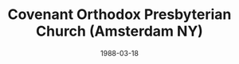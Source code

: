 ---
date: &id001 1988-03-18
end_date: null
location:
  address: 9 Trinity Place
  city: Amsterdam
  state: NY
minister:
- end: 1985-01-01
  name: John J. Johnson
  start: 1981-01-01
  type: Evangelist
- end: 2001-01-01
  name: David Barker
  start: 1988-01-01
  type: pastor
- end: null
  name: Timothy Gregson
  start: 2002-01-01
  type: pastor
ministers:
- John J. Johnson
- David Barker
- Timothy Gregson
name: Covenant Orthodox Presbyterian Church
names:
- end: null
  name: Covenant Orthodox Presbyterian Church
  start: 1988-03-18
origination_date: *id001
raw_data: "NY Amsterdam\nCovenant Orthodox Presbyterian Church (March 18, 1988\u2013\
  \ )\n9 Trinity Place\nEvangelist: John J. Johnson, 1981\u201385\nPastors: David\
  \ Barker, 1988\u20132001\nTimothy Gregson, 2002\u2013"
received_from: MISSING
states:
- NY
status:
  active: true
  end_date: null
  reason: null
  received_from: null
  withdrawal_to: null
title: Covenant Orthodox Presbyterian Church (Amsterdam NY)

---